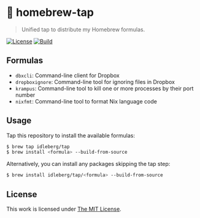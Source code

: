 # :beer: homebrew-tap

> Unified tap to distribute my Homebrew formulas.

[![License](https://img.shields.io/github/license/idleberg/homebrew-tap?color=blue&style=for-the-badge)](LICENSE)
[![Build](https://img.shields.io/github/actions/workflow/status/idleberg/homebrew-tap/audit.yml?style=for-the-badge)](https://github.com/idleberg/homebrew-tap/actions)

## Formulas

- `dbxcli`: Command-line client for Dropbox
- `dropboxignore`: Command-line tool for ignoring files in Dropbox
- `krampus`: Command-line tool to kill one or more processes by their port number
- `nixfmt`: Command-line tool to format Nix language code

## Usage

Tap this repository to install the available formulas:

```sh
$ brew tap idleberg/tap
$ brew install <formula> --build-from-source
```

Alternatively, you can install any packages skipping the tap step:

```sh
$ brew install idleberg/tap/<formula> --build-from-source
```

## License

This work is licensed under [The MIT License](LICENSE).
